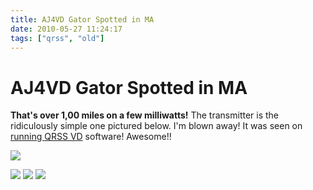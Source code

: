 ```yaml
---
title: AJ4VD Gator Spotted in MA
date: 2010-05-27 11:24:17
tags: ["qrss", "old"]
---
```


# AJ4VD Gator Spotted in MA

__That's over 1,00 miles on a few milliwatts!__ The transmitter is the ridiculously simple one pictured below. I'm blown away! It was seen on [ running ](http://w1bw.org/drupal/grabber)[QRSS VD](http://www.SWHarden.com/qrssvd/) software! Awesome!!

<div class="text-center img-border img-medium">

![](map.jpg)

[![](gatorSeen_thumb.jpg)](gatorSeen.jpg)
[![](actual_thumb.jpg)](actual.jpg)
[![](IMG_3456_thumb.jpg)](IMG_3456.jpg)

</div>

